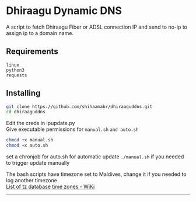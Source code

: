 # Dhiraagu Dynamic DNS
A script to fetch Dhiraagu Fiber or ADSL connection IP and send to no-ip to assign ip to a domain name.

## Requirements
`linux`\
`python3`\
`requests` 

## Installing
```bash
git clone https://github.com/shihaamabr/dhiraaguddns.git
cd dhiraaguddns
```
Edit the creds in ipupdate.py\
Give executable permissions for `manual.sh` `and auto.sh`
```bash
chmod +x manual.sh
chmod +x auto.sh
```
set a chronjob for auto.sh for automatic update
`./manual.sh` if you needed to trigger update manually

The bash scripts have timezone set to Maldives, change it if you needed to log another timezone\
[List of tz database time zones - WiKi](https://en.wikipedia.org/wiki/List_of_tz_database_time_zones)


---
